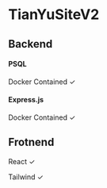 # TianYuSiteV2
 
## Backend
#### PSQL
Docker Contained ✓
#### Express.js
Docker Contained ✓

## Frotnend
React ✓

Tailwind ✓
